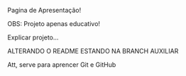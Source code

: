 Pagina de Apresentação!

OBS: Projeto apenas educativo!

Explicar projeto...

ALTERANDO O README ESTANDO NA BRANCH AUXILIAR

Att, serve para aprencer Git e GitHub